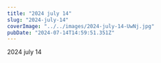 ```yaml
---
title: "2024 july 14"
slug: "2024-july-14"
coverImage: "../../images/2024-july-14-UwNj.jpg"
pubDate: "2024-07-14T14:59:51.351Z"
---
```


2024 july 14

